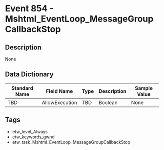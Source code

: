 # Event 854 - Mshtml_EventLoop_MessageGroupCallbackStop

## Description
None

## Data Dictionary
|Standard Name|Field Name|Type|Description|Sample Value|
|---|---|---|---|---|
|TBD|AllowExecution|TBD|Boolean|None|None|

## Tags
* etw_level_Always
* etw_keywords_gwnd
* etw_task_Mshtml_EventLoop_MessageGroupCallbackStop